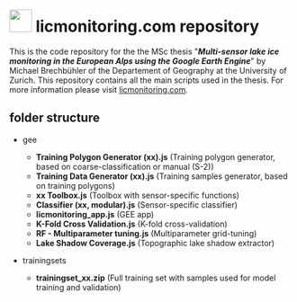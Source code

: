 # <img src="https://drive.google.com/uc?id=1XN1lMrKKPZRqkko8NCM4IaoS5apzWAO1" width="40"> licmonitoring.com repository 

This is the code repository for the the MSc thesis "***Multi-sensor lake ice monitoring in the European Alps using the Google Earth Engine***" by Michael Brechbühler of the Departement of Geography at the University of Zurich. This repository contains all the main scripts used in the thesis. For more information please visit [licmonitoring.com](https://www.licmonitoring.com).

## folder structure

* gee
  * **Training Polygon Generator (xx).js**    (Training polygon generator, based on coarse-classification or manual (S-2))
  * **Training Data Generator (xx).js**       (Training samples generator, based on training polygons)
  * **xx Toolbox.js**                         (Toolbox with sensor-specific functions)
  * **Classifier (xx, modular).js**           (Sensor-specific classifier)
  * **licmonitoring_app.js**                  (GEE app)
  * **K-Fold Cross Validation.js**            (K-fold cross-validation)
  * **RF - Multiparameter tuning.js**         (Multiparameter grid-tuning)
  * **Lake Shadow Coverage.js**               (Topographic lake shadow extractor)

* trainingsets
  * **trainingset_xx.zip**                    (Full training set with samples used for model training and validation)
